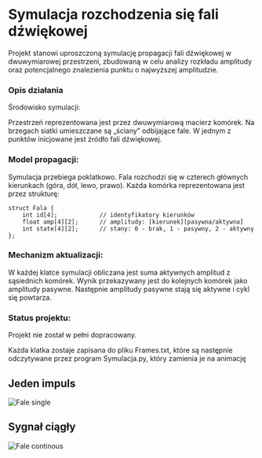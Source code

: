 # Symulacja rozchodzenia się fali dźwiękowej
Projekt stanowi uproszczoną symulację propagacji fali dźwiękowej w dwuwymiarowej przestrzeni, zbudowaną w celu analizy rozkładu amplitudy oraz potencjalnego znalezienia punktu o najwyższej amplitudzie.

### Opis działania
Środowisko symulacji:

Przestrzeń reprezentowana jest przez dwuwymiarową macierz komórek.
Na brzegach siatki umieszczane są „ściany” odbijające fale.
W jednym z punktów inicjowane jest źródło fali dźwiękowej.

### Model propagacji:

Symulacja przebiega poklatkowo.
Fala rozchodzi się w czterech głównych kierunkach (góra, dół, lewo, prawo).
Każda komórka reprezentowana jest przez strukturę:
```
struct Fala {
    int id[4];            // identyfikatory kierunków
    float amp[4][2];      // amplitudy: [kierunek][pasywna/aktywna]
    int state[4][2];      // stany: 0 - brak, 1 - pasywny, 2 - aktywny
};
```
### Mechanizm aktualizacji:

W każdej klatce symulacji obliczana jest suma aktywnych amplitud z sąsiednich komórek.
Wynik przekazywany jest do kolejnych komórek jako amplitudy pasywne.
Następnie amplitudy pasywne stają się aktywne i cykl się powtarza.

### Status projektu:
Projekt nie został w pełni dopracowany.

Każda klatka zostaje zapisana do pliku Frames.txt, które są następnie odczytywane przez program Symulacja.py, który zamienia je na animację

## Jeden impuls  
![Fale single](https://github.com/user-attachments/assets/2a6cccda-9ec0-4267-bd5d-325067af6d1d)  
## Sygnał ciągły  
![Fale continous](https://github.com/user-attachments/assets/ed3ffba4-a452-4d52-a049-000415ca3331)  
